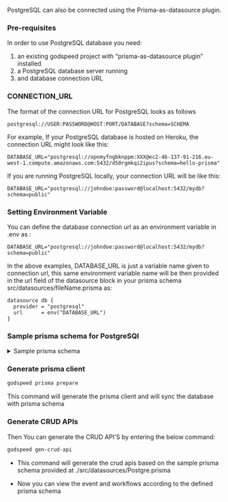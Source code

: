 PostgreSQL can also be connected using the Prisma-as-datasource plugin.

### Pre-requisites
In order to use PostgreSQL database you need:
 1.	an existing godspeed project with “prisma-as-datasource plugin” installed
 2.	a PostgreSQL database server running
 3.	and database connection URL

### CONNECTION_URL
The format of the connection URL for PostgreSQL looks as follows 
```
postgresql://USER:PASSWORD@HOST:PORT/DATABASE?schema=SCHEMA
```
For example,
If your PostgreSQL database is hosted on Heroku, the connection URL might look like this:
```
DATABASE_URL="postgresql://opnmyfngbknppm:XXX@ec2-46-137-91-216.eu-west-1.compute.amazonaws.com:5432/d50rgmkqi2ipus?schema=hello-prisma"
```

If you are running PostgreSQL locally, your connection URL will be like this:
```
DATABASE_URL="postgresql://johndoe:password@localhost:5432/mydb?schema=public"
```
### Setting Environment Variable
You can define the database connection url as an environment variable in .env as :
```
DATABASE_URL="postgresql://johndoe:password@localhost:5432/mydb?schema=public"
```
In the above examples, DATABASE_URL is just a variable name given to connection url, this same environment variable name will be then provided in the url field of the datasource block in your prisma schema src/datasources/fileName.prisma as:

```
datasource db {
  provider = "postgresql"
  url      = env("DATABASE_URL") 
}

```
### Sample prisma schema for PostgreSQl
<details>
<summary> Sample prisma schema </summary>

```src/datasources/Postgre.prisma

datasource db {
  provider = "PostgreSQL"
  url      = env("DATABASE_URL")
}
generator client {
  provider = "prisma-client-js"
  output = "./prisma-clients/PostgreSQL"
  previewFeatures = ["metrics"]
}

model User {
  id    Int     @id @default(autoincrement())
  email String  @unique
  name  String?
  posts Post[]
}

model Post {
  id        Int     @id @default(autoincrement())
  title     String
  content   String?
  published Boolean @default(false)
  author    User    @relation(fields: [authorId], references: [id])
  authorId  Int
}
```
</details>

### Generate prisma client
```bash
godspeed prisma prepare
```
This command will generate the prisma client and will sync the database with prisma schema

### Generate CRUD APIs
Then You can generate the CRUD API'S by entering the below command:
```bash
godspeed gen-crud-api
```
* This command will generate the crud apis based on the sample prisma schema provided at ./src/datasources/Postgre.prisma

* Now you can view the event and workflows according to the defined prisma schema
